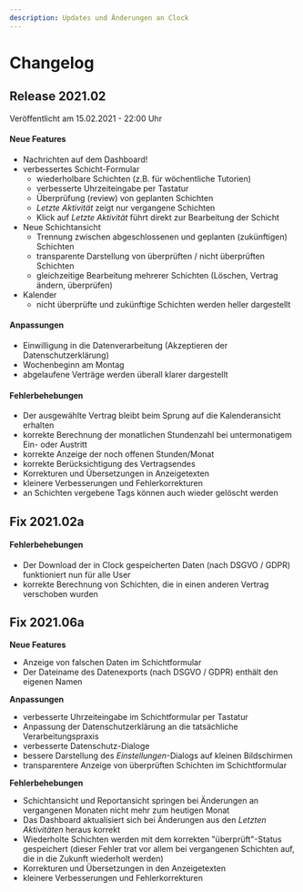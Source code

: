 ```yaml
---
description: Updates und Änderungen an Clock
---
```


# Changelog

## Release 2021.02

Veröffentlicht am 15.02.2021 - 22:00 Uhr

#### **Neue Features**

* Nachrichten auf dem Dashboard!
* verbessertes Schicht-Formular
  * wiederholbare Schichten \(z.B. für wöchentliche Tutorien\)
  * verbesserte Uhrzeiteingabe per Tastatur
  * Überprüfung \(review\) von geplanten Schichten
  * _Letzte Aktivität_ zeigt nur vergangene Schichten
  * Klick auf _Letzte Aktivität_ führt direkt zur Bearbeitung der Schicht
* Neue Schichtansicht
  * Trennung zwischen abgeschlossenen und geplanten \(zukünftigen\) Schichten
  * transparente Darstellung von überprüften / nicht überprüften Schichten
  * gleichzeitige Bearbeitung mehrerer Schichten \(Löschen, Vertrag ändern, überprüfen\)
* Kalender
  * nicht überprüfte und zukünftige Schichten werden heller dargestellt

#### **Anpassungen**

* Einwilligung in die Datenverarbeitung \(Akzeptieren der Datenschutzerklärung\)
* Wochenbeginn am Montag
* abgelaufene Verträge werden überall klarer dargestellt

#### **Fehlerbehebungen**

* Der ausgewählte Vertrag bleibt beim Sprung auf die Kalenderansicht erhalten
* korrekte Berechnung der monatlichen Stundenzahl bei untermonatigem Ein- oder Austritt
* korrekte Anzeige der noch offenen Stunden/Monat
* korrekte Berücksichtigung des Vertragsendes
* Korrekturen und Übersetzungen in Anzeigetexten
* kleinere Verbesserungen und Fehlerkorrekturen
* an Schichten vergebene Tags können auch wieder gelöscht werden

## Fix 2021.02a

#### Fehlerbehebungen

* Der Download der in Clock gespeicherten Daten \(nach DSGVO / GDPR\) funktioniert nun für alle User
* korrekte Berechnung von Schichten, die in einen anderen Vertrag verschoben wurden

## Fix 2021.06a

**Neue Features**

* Anzeige von falschen Daten im Schichtformular
* Der Dateiname des Datenexports \(nach DSGVO / GDPR\) enthält den eigenen Namen

**Anpassungen**

* verbesserte Uhrzeiteingabe im Schichtformular per Tastatur
* Anpassung der Datenschutzerklärung an die tatsächliche Verarbeitungspraxis
* verbesserte Datenschutz-Dialoge
* bessere Darstellung des _Einstellungen_-Dialogs auf kleinen Bildschirmen
* transparentere Anzeige von überprüften Schichten im Schichtformular

**Fehlerbehebungen**

* Schichtansicht und Reportansicht springen bei Änderungen an vergangenen Monaten nicht mehr zum heutigen Monat
* Das Dashboard aktualisiert sich bei Änderungen aus den _Letzten Aktivitäten_ heraus korrekt
* Wiederholte Schichten werden mit dem korrekten "überprüft"-Status gespeichert \(dieser Fehler trat vor allem bei vergangenen Schichten auf, die in die Zukunft wiederholt werden\)
* Korrekturen und Übersetzungen in den Anzeigetexten
* kleinere Verbesserungen und Fehlerkorrekturen

